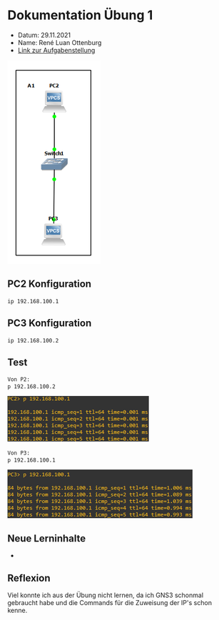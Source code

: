 # Dokumentation Übung 1 
- Datum: 29.11.2021
- Name: René Luan Ottenburg
- [Link zur Aufgabenstellung](https://gitlab.com/ch-tbz-it/Stud/m129/-/tree/main/07_GNS3%20Labor%20Anforderungen#2-labor-1-ping-mit-switch)

![GNS3 Screenshot meines Labors](images/gns3_NuwJnzsbnJ.png)

## PC2 Konfiguration
```
ip 192.168.100.1
```
## PC3 Konfiguration
```
ip 192.168.100.2
```
## Test
```
Von P2:
p 192.168.100.2
```
![Ping auf P2](images/Solar-PuTTY_zCiQ8BRwYx.png)
```
Von P3:
p 192.168.100.1
```
![Ping auf P3](images/Solar-PuTTY_Aw46R7iCdm.png)
## Neue Lerninhalte
- 

## Reflexion
Viel konnte ich aus der Übung nicht lernen, da ich GNS3 schonmal gebraucht habe und die Commands für die Zuweisung der IP's schon kenne.
